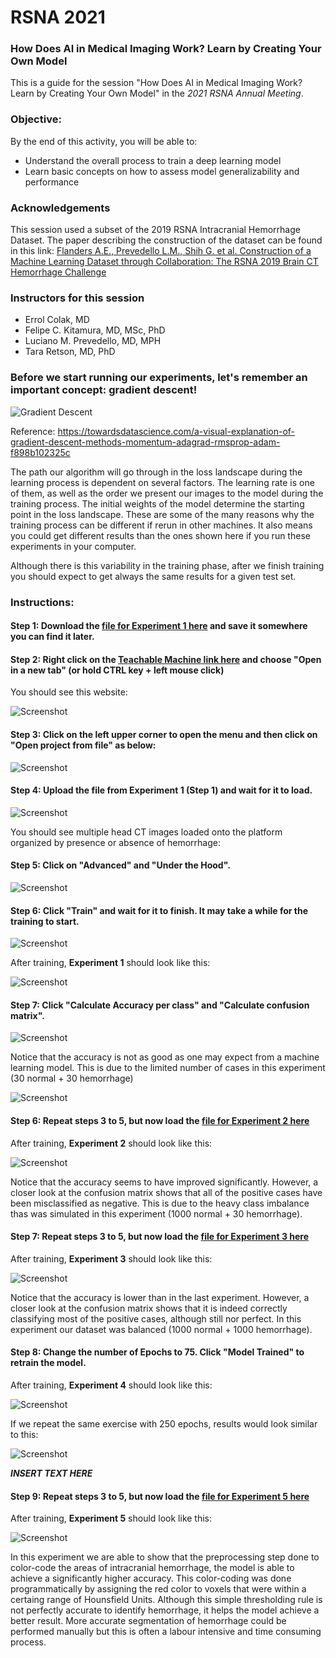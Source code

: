 # RSNA 2021

### How Does AI in Medical Imaging Work? Learn by Creating Your Own Model 

This is a guide for the session "How Does AI in Medical Imaging Work? Learn by Creating Your Own Model" in the *2021 RSNA Annual Meeting*.

### Objective:

By the end of this activity, you will be able to:

* Understand the overall process to train a deep learning model
* Learn basic concepts on how to assess model generalizability and performance


### Acknowledgements

This session used a subset of the 2019 RSNA Intracranial Hemorrhage Dataset. The paper describing the construction of the dataset can be found in this link: [Flanders A.E., Prevedello L.M., Shih G. et al. Construction of a Machine Learning Dataset through Collaboration: The RSNA 2019 Brain CT Hemorrhage Challenge](https://pubs.rsna.org/doi/10.1148/ryai.2020190211)

### Instructors for this session

* Errol Colak, MD
* Felipe C. Kitamura, MD, MSc, PhD
* Luciano M. Prevedello, MD, MPH
* Tara Retson, MD, PhD


### Before we start running our experiments, let's remember an important concept: gradient descent!

![Gradient Descent](https://github.com/kitamura-felipe/RSNASpotlight2021/blob/main/images/graddescent01.gif)

Reference: https://towardsdatascience.com/a-visual-explanation-of-gradient-descent-methods-momentum-adagrad-rmsprop-adam-f898b102325c

The path our algorithm will go through in the loss landscape during the learning process is dependent on several factors. The learning rate is one of them, as well as the order we present our images to the model during the training process. The initial weights of the model determine the starting point in the loss landscape. These are some of the many reasons why the training process can be different if rerun in other machines. It also means you could get different results than the ones shown here if you run these experiments in your computer. 

Although there is this variability in the training phase, after we finish training you should expect to get always the same results for a given test set.

### Instructions:

#### Step 1: Download the [file for Experiment 1 here](https://github.com/dila-ai/RSNA_2021_Workshop/blob/main/exp/exp_1.tm?raw=true) and save it somewhere you can find it later.

#### Step 2: Right click on the [Teachable Machine link here](https://teachablemachine.withgoogle.com/train/image) and choose "Open in a new tab" (or hold CTRL key + left mouse click)

You should see this website:

![Screenshot](https://github.com/dila-ai/RSNA_2021_Workshop/blob/main/img/img_1_1.png?)

#### Step 3: Click on the left upper corner to open the menu and then click on "Open project from file" as below:

![Screenshot](https://github.com/dila-ai/RSNA_2021_Workshop/blob/main/img/img_1_2.png?)

#### Step 4: Upload the file from Experiment 1 (Step 1) and wait for it to load.

![Screenshot](https://github.com/dila-ai/RSNA_2021_Workshop/blob/main/img/img_1_3.png?)

You should see multiple head CT images loaded onto the platform organized by presence or absence of hemorrhage:

#### Step 5: Click on "Advanced" and "Under the Hood".

![Screenshot](https://github.com/dila-ai/RSNA_2021_Workshop/blob/main/img/img_1_4.png?)

#### Step 6: Click "Train" and wait for it to finish. It may take a while for the training to start.

![Screenshot](https://github.com/dila-ai/RSNA_2021_Workshop/blob/main/img/img_1_5.png?)


After training, **Experiment 1** should look like this:

![Screenshot](https://github.com/dila-ai/RSNA_2021_Workshop/blob/main/img/img_1_6.png?)

#### Step 7: Click "Calculate Accuracy per class" and "Calculate confusion matrix".

![Screenshot](https://github.com/dila-ai/RSNA_2021_Workshop/blob/main/img/img_1_7.png?)

Notice that the accuracy is not as good as one may expect from a machine learning model. This is due to the limited number of cases in this experiment (30 normal + 30 hemorrhage)

![Screenshot](https://github.com/dila-ai/RSNA_2021_Workshop/blob/main/img/img_1_8.png?)

#### Step 6: Repeat steps 3 to 5, but now load the [file for Experiment 2 here](https://github.com/dila-ai/RSNA_2021_Workshop/blob/main/exp/exp_2.tm?raw=true)

After training, **Experiment 2** should look like this:

![Screenshot](https://github.com/dila-ai/RSNA_2021_Workshop/blob/main/img/img_2_1.png?)

Notice that the accuracy seems to have improved significantly. However, a closer look at the confusion matrix shows that all of the positive cases have been misclassified as negative. This is due to the heavy class imbalance thas was simulated in this experiment (1000 normal + 30 hemorrhage).

#### Step 7: Repeat steps 3 to 5, but now load the [file for Experiment 3 here](https://github.com/dila-ai/RSNA_2021_Workshop/blob/main/exp/exp_3.tm?raw=true)

After training, **Experiment 3** should look like this:

![Screenshot](https://github.com/dila-ai/RSNA_2021_Workshop/blob/main/img/img_3_1.png?)

Notice that the accuracy is lower than in the last experiment. However, a closer look at the confusion matrix shows that it is indeed correctly classifying most of the positive cases, although still nor perfect. In this experiment our dataset was balanced (1000 normal + 1000 hemorrhage).

#### Step 8: Change the number of Epochs to 75. Click "Model Trained" to retrain the model.

After training, **Experiment 4** should look like this:

![Screenshot](https://github.com/dila-ai/RSNA_2021_Workshop/blob/main/img/img_4_1.png?)

If we repeat the same exercise with 250 epochs, results would look similar to this: 

![Screenshot](https://github.com/dila-ai/RSNA_2021_Workshop/blob/main/img/img_4_2.png?)

_**INSERT TEXT HERE**_


#### Step 9: Repeat steps 3 to 5, but now load the [file for Experiment 5 here](https://github.com/dila-ai/RSNA_2021_Workshop/blob/main/exp/exp_5.tm?raw=true)

After training, **Experiment 5** should look like this:

![Screenshot](https://github.com/dila-ai/RSNA_2021_Workshop/blob/main/img/img_5_1.png?)

In this experiment we are able to show that the preprocessing step done to color-code the areas of intracranial hemorrhage, the model is able to achieve a significantly higher accuracy. This color-coding was done programmatically by assigning the red color to voxels that were within a certaing range of Hounsfield Units. Although this simple thresholding rule is not perfectly accurate to identify hemorrhage, it helps the model achieve a better result. More accurate segmentation of hemorrhage could be performed  manually but this is often a labour intensive and time consuming process.
